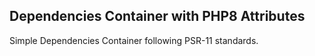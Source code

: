 ## Dependencies Container with PHP8 Attributes

Simple Dependencies Container following PSR-11 standards.